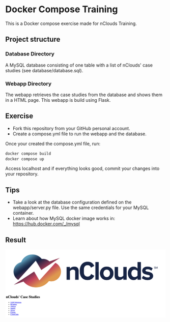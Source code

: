 # Docker Compose Training

This is a Docker compose exercise made for nClouds Training.

## Project structure

### Database Directory

A MySQL database consisting of one table with a list of nClouds' case studies (see database/database.sql).

### Webapp Directory

The webapp retrieves the case studies from the database and shows them in a HTML page. This webapp is build using Flask.

## Exercise

* Fork this repository from your GitHub personal account.
* Create a compose.yml file to run the webapp and the database.

Once your created the compose.yml file, run:

``` bash
docker compose build
docker compose up
```

Access localhost and if everything looks good, commit your changes into your repository.

## Tips

* Take a look at the database configuration defined on the webapp/server.py file. Use the same credentials for your MySQL container.
* Learn about how MySQL docker image works in: <https://hub.docker.com/_/mysql>

## Result

![Image](public/test.png)
